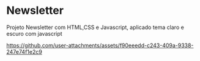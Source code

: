 # Newsletter
Projeto Newsletter com HTML,CSS e Javascript, aplicado tema claro e escuro com javascript 




https://github.com/user-attachments/assets/f90eeedd-c243-409a-9338-247e74f1e2c9

